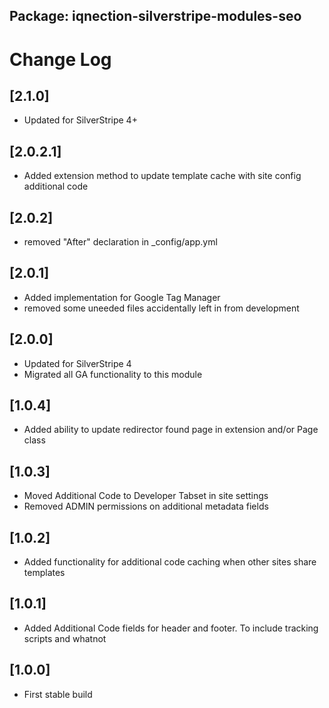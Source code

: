 ## Package: iqnection-silverstripe-modules-seo
# Change Log

## [2.1.0]
- Updated for SilverStripe 4+

## [2.0.2.1]
- Added extension method to update template cache with site config additional code

## [2.0.2]
- removed "After" declaration in _config/app.yml

## [2.0.1]
- Added implementation for Google Tag Manager
- removed some uneeded files accidentally left in from development

## [2.0.0]
- Updated for SilverStripe 4
- Migrated all GA functionality to this module

## [1.0.4]
- Added ability to update redirector found page in extension and/or Page class

## [1.0.3]
- Moved Additional Code to Developer Tabset in site settings
- Removed ADMIN permissions on additional metadata fields

## [1.0.2]
- Added functionality for additional code caching when other sites share templates

## [1.0.1]
- Added Additional Code fields for header and footer. To include tracking scripts and whatnot

## [1.0.0]
- First stable build